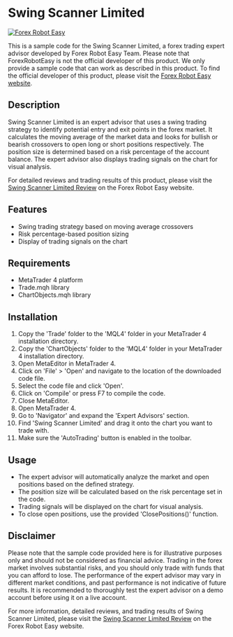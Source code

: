 # Swing Scanner Limited

[![Forex Robot Easy](https://forexroboteasy.com/wp-content/uploads/2021/08/swing-scanner-limited-review.png)](https://forexroboteasy.com/forex-robot-review/swing-scanner-limited-review-and-real-results-of-forex-software/)

This is a sample code for the Swing Scanner Limited, a forex trading expert advisor developed by Forex Robot Easy Team. Please note that ForexRobotEasy is not the official developer of this product. We only provide a sample code that can work as described in this product. To find the official developer of this product, please visit the [Forex Robot Easy website](https://forexroboteasy.com/forex-robot-review/swing-scanner-limited-review-and-real-results-of-forex-software/).

## Description
Swing Scanner Limited is an expert advisor that uses a swing trading strategy to identify potential entry and exit points in the forex market. It calculates the moving average of the market data and looks for bullish or bearish crossovers to open long or short positions respectively. The position size is determined based on a risk percentage of the account balance. The expert advisor also displays trading signals on the chart for visual analysis.

For detailed reviews and trading results of this product, please visit the [Swing Scanner Limited Review](https://forexroboteasy.com/forex-robot-review/swing-scanner-limited-review-and-real-results-of-forex-software/) on the Forex Robot Easy website.

## Features
- Swing trading strategy based on moving average crossovers
- Risk percentage-based position sizing
- Display of trading signals on the chart

## Requirements
- MetaTrader 4 platform
- Trade.mqh library
- ChartObjects.mqh library

## Installation
1. Copy the 'Trade' folder to the 'MQL4' folder in your MetaTrader 4 installation directory.
2. Copy the 'ChartObjects' folder to the 'MQL4' folder in your MetaTrader 4 installation directory.
3. Open MetaEditor in MetaTrader 4.
4. Click on 'File' > 'Open' and navigate to the location of the downloaded code file.
5. Select the code file and click 'Open'.
6. Click on 'Compile' or press F7 to compile the code.
7. Close MetaEditor.
8. Open MetaTrader 4.
9. Go to 'Navigator' and expand the 'Expert Advisors' section.
10. Find 'Swing Scanner Limited' and drag it onto the chart you want to trade with.
11. Make sure the 'AutoTrading' button is enabled in the toolbar.

## Usage
- The expert advisor will automatically analyze the market and open positions based on the defined strategy.
- The position size will be calculated based on the risk percentage set in the code.
- Trading signals will be displayed on the chart for visual analysis.
- To close open positions, use the provided 'ClosePositions()' function.

## Disclaimer
Please note that the sample code provided here is for illustrative purposes only and should not be considered as financial advice. Trading in the forex market involves substantial risks, and you should only trade with funds that you can afford to lose. The performance of the expert advisor may vary in different market conditions, and past performance is not indicative of future results. It is recommended to thoroughly test the expert advisor on a demo account before using it on a live account.

For more information, detailed reviews, and trading results of Swing Scanner Limited, please visit the [Swing Scanner Limited Review](https://forexroboteasy.com/forex-robot-review/swing-scanner-limited-review-and-real-results-of-forex-software/) on the Forex Robot Easy website.
